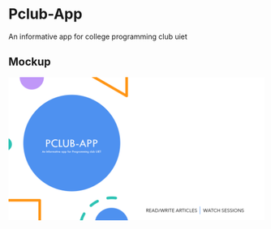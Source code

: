 # Pclub-App
An informative app for college programming club uiet

## Mockup
![banner](https://github.com/aryan-basu/Pclub-App/blob/master/Screenshot%20(2).png)
